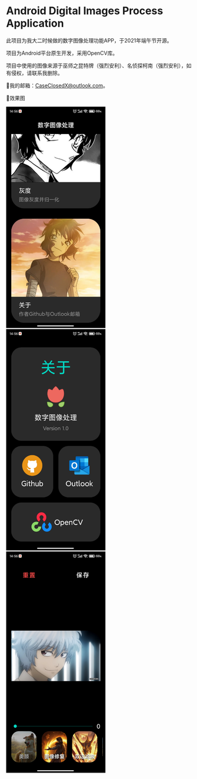 # Android Digital Images Process Application
 此项目为我大二时候做的数字图像处理功能APP，于2021年端午节开源。
 
 项目为Android平台原生开发，采用OpenCV库。
 
 项目中使用的图像来源于巫师之昆特牌（强烈安利）、名侦探柯南（强烈安利），如有侵权，请联系我删除。
 
🌟我的邮箱：CaseClosedX@outlook.com。

🌟效果图

<div style="float:left;">
<img src="https://github.com/Case-Closed-X/Android-Digital-Images-Process-Application/blob/05d12c442a0408d3431d887c27a95e1666794a01/images/main.jpg" width="270px" height="600px" />
<img src="https://github.com/Case-Closed-X/Android-Digital-Images-Process-Application/blob/05d12c442a0408d3431d887c27a95e1666794a01/images/about.jpg" width="270px" height="600px" />
<img src="https://github.com/Case-Closed-X/Android-Digital-Images-Process-Application/blob/05d12c442a0408d3431d887c27a95e1666794a01/images/process.jpg" width="270px" height="600px" />
 </div>
